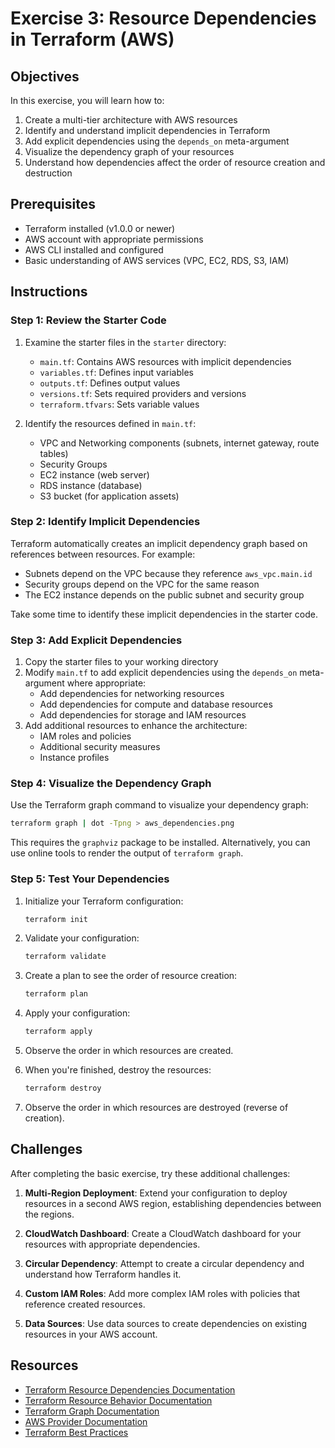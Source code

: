 # Exercise 3: Resource Dependencies in Terraform (AWS)

## Objectives

In this exercise, you will learn how to:

1. Create a multi-tier architecture with AWS resources
2. Identify and understand implicit dependencies in Terraform
3. Add explicit dependencies using the `depends_on` meta-argument
4. Visualize the dependency graph of your resources
5. Understand how dependencies affect the order of resource creation and destruction

## Prerequisites

- Terraform installed (v1.0.0 or newer)
- AWS account with appropriate permissions
- AWS CLI installed and configured
- Basic understanding of AWS services (VPC, EC2, RDS, S3, IAM)

## Instructions

### Step 1: Review the Starter Code

1. Examine the starter files in the `starter` directory:
   - `main.tf`: Contains AWS resources with implicit dependencies
   - `variables.tf`: Defines input variables
   - `outputs.tf`: Defines output values
   - `versions.tf`: Sets required providers and versions
   - `terraform.tfvars`: Sets variable values

2. Identify the resources defined in `main.tf`:
   - VPC and Networking components (subnets, internet gateway, route tables)
   - Security Groups
   - EC2 instance (web server)
   - RDS instance (database)
   - S3 bucket (for application assets)

### Step 2: Identify Implicit Dependencies

Terraform automatically creates an implicit dependency graph based on references between resources. For example:

- Subnets depend on the VPC because they reference `aws_vpc.main.id`
- Security groups depend on the VPC for the same reason
- The EC2 instance depends on the public subnet and security group

Take some time to identify these implicit dependencies in the starter code.

### Step 3: Add Explicit Dependencies

1. Copy the starter files to your working directory
2. Modify `main.tf` to add explicit dependencies using the `depends_on` meta-argument where appropriate:
   - Add dependencies for networking resources
   - Add dependencies for compute and database resources
   - Add dependencies for storage and IAM resources
3. Add additional resources to enhance the architecture:
   - IAM roles and policies
   - Additional security measures
   - Instance profiles

### Step 4: Visualize the Dependency Graph

Use the Terraform graph command to visualize your dependency graph:

```bash
terraform graph | dot -Tpng > aws_dependencies.png
```

This requires the `graphviz` package to be installed. Alternatively, you can use online tools to render the output of `terraform graph`.

### Step 5: Test Your Dependencies

1. Initialize your Terraform configuration:
   ```bash
   terraform init
   ```

2. Validate your configuration:
   ```bash
   terraform validate
   ```

3. Create a plan to see the order of resource creation:
   ```bash
   terraform plan
   ```

4. Apply your configuration:
   ```bash
   terraform apply
   ```

5. Observe the order in which resources are created.

6. When you're finished, destroy the resources:
   ```bash
   terraform destroy
   ```

7. Observe the order in which resources are destroyed (reverse of creation).

## Challenges

After completing the basic exercise, try these additional challenges:

1. **Multi-Region Deployment**: Extend your configuration to deploy resources in a second AWS region, establishing dependencies between the regions.

2. **CloudWatch Dashboard**: Create a CloudWatch dashboard for your resources with appropriate dependencies.

3. **Circular Dependency**: Attempt to create a circular dependency and understand how Terraform handles it.

4. **Custom IAM Roles**: Add more complex IAM roles with policies that reference created resources.

5. **Data Sources**: Use data sources to create dependencies on existing resources in your AWS account.

## Resources

- [Terraform Resource Dependencies Documentation](https://www.terraform.io/docs/language/resources/dependencies.html)
- [Terraform Resource Behavior Documentation](https://www.terraform.io/docs/language/resources/behavior.html)
- [Terraform Graph Documentation](https://www.terraform.io/docs/cli/commands/graph.html)
- [AWS Provider Documentation](https://registry.terraform.io/providers/hashicorp/aws/latest/docs)
- [Terraform Best Practices](https://www.terraform.io/docs/cloud/guides/recommended-practices/index.html) 